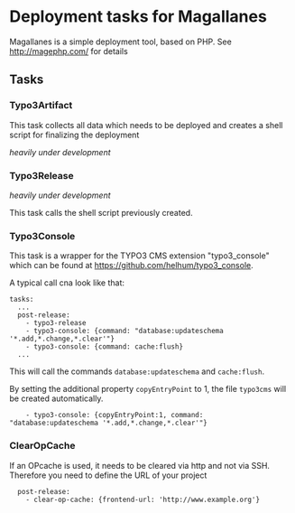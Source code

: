 # Deployment tasks for Magallanes

Magallanes is a simple deployment tool, based on PHP. See http://magephp.com/ for details

## Tasks

### Typo3Artifact

This task collects all data which needs to be deployed and creates a shell script for finalizing the deployment
 
*heavily under development*

### Typo3Release

*heavily under development*

This task calls the shell script previously created.

### Typo3Console

This task is a wrapper for the TYPO3 CMS extension "typo3_console" which can be found at https://github.com/helhum/typo3_console.

A typical call cna look like that: 

```
tasks:
  ...
  post-release:
    - typo3-release
    - typo3-console: {command: "database:updateschema '*.add,*.change,*.clear'"}
    - typo3-console: {command: cache:flush}
  ...
```

This will call the commands `database:updateschema` and `cache:flush`.
 
By setting the additional property `copyEntryPoint` to 1, the file `typo3cms` will be created automatically.
 
```
    - typo3-console: {copyEntryPoint:1, command: "database:updateschema '*.add,*.change,*.clear'"}
```

### ClearOpCache

If an OPcache is used, it needs to be cleared via http and not via SSH. Therefore you need to define the URL of your project

```
  post-release:
    - clear-op-cache: {frontend-url: 'http://www.example.org'}
```